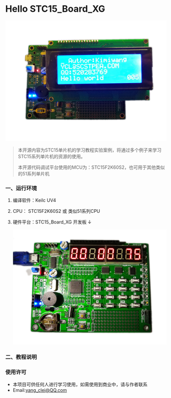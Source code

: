 # Hello STC15_Board_XG

 ![STC15_board_XG_LCM2004](Img\STC15_board_XG_LCM2004.jpg)

> 本开源内容为STC15单片机的学习教程实验案例，将通过多个例子来学习STC15系列单片机的资源的使用。
>
> 本开源代码调试平台使用的MCU为：STC15F2K60S2，也可用于其他类似的51系列单片机

### 一、运行环境

1. 编译软件：Keilc UV4

2. CPU： STC15F2K60S2 或 类似51系列CPU

3. 硬件平台：STC15_Board_XG 开发板 ↓

    ![STC15_board_XG](Img\STC15_board_XG.jpg)


### 二、教程说明







### 使用许可

* 本项目可供任何人进行学习使用，如需使用到商业中，请与作者联系
* Email:yang_clei@QQ.com
